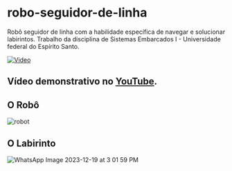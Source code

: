 # robo-seguidor-de-linha
Robô seguidor de linha com a habilidade específica de navegar e solucionar labirintos.
Trabalho da disciplina de Sistemas Embarcados I - Universidade federal do Espírito Santo.

[![Video](https://github.com/MateusSartorio/robo-seguidor-de-linha/assets/69646100/72749fd0-925d-4d86-a08f-0f7dff8bf461)]([https://www.youtube.com/watch?v=jXnoFqcAkQA](https://www.youtube.com/watch?v=42od_47x8S8))

## Vídeo demonstrativo no [YouTube](https://youtu.be/42od_47x8S8).

## O Robô
![robot](https://github.com/MateusSartorio/robo-seguidor-de-linha/assets/69646100/72749fd0-925d-4d86-a08f-0f7dff8bf461)

## O Labirinto
![WhatsApp Image 2023-12-19 at 3 01 59 PM](https://github.com/MateusSartorio/robo-seguidor-de-linha/assets/69646100/2c11934c-82dd-4713-8143-908e6f4abb90)
